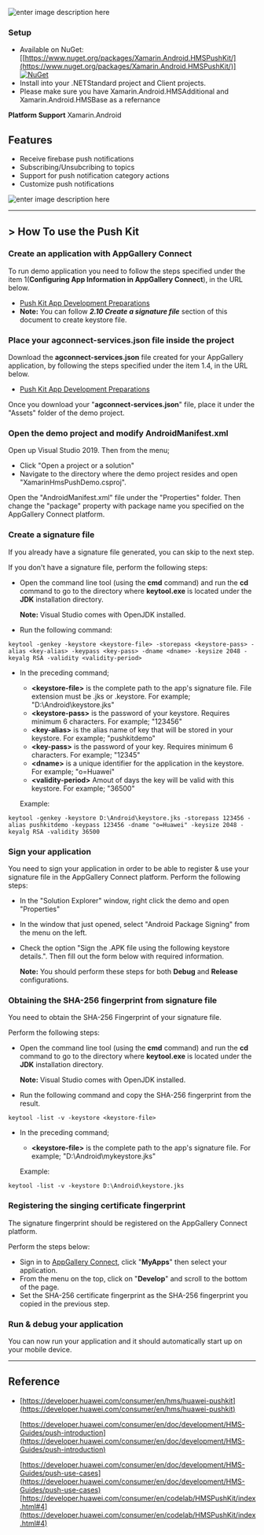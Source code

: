 ![enter image description here](https://raw.githubusercontent.com/omernaser/Huawei-MAP/master/huaweiicon.png)
### Setup

-   Available on NuGet:  [[https://www.nuget.org/packages/Xamarin.Android.HMSPushKit/](https://www.nuget.org/packages/Xamarin.Android.HMSPushKit/)] [![NuGet](https://camo.githubusercontent.com/8a3005d7f8ce0d50737ec134a48480ad61bfa5b9/68747470733a2f2f696d672e736869656c64732e696f2f6e756765742f762f506c7567696e2e4669726562617365507573684e6f74696669636174696f6e2e7376673f6c6162656c3d4e75476574)](https://www.nuget.org/packages/Xamarin.Android.HMSPushKit/)
-   Install into your .NETStandard project and Client projects.
-   Please make sure you have Xamarin.Android.HMSAdditional and Xamarin.Android.HMSBase as a refernance


**Platform Support**
Xamarin.Android

## Features

-   Receive firebase push notifications
-   Subscribing/Unsubcribing to topics
-   Support for push notification category actions
-   Customize push notifications

![enter image description here](https://raw.githubusercontent.com/omernaser/Huawei-PushKit/master/Screenshot_20200519_141028_com.companyname.hms_map_demo.jpg)

***

## > How To use the Push Kit

###  Create an application with AppGallery Connect
To run demo application you need to follow the steps specified under the item 1(**Configuring App Information in AppGallery Connect**), in the URL below.
- [Push Kit App Development Preparations](https://developer.huawei.com/consumer/en/doc/development/HMS-Guides/Preparations#h1-1575707195634)
- **Note:** You can follow ***2.10 Create a signature file*** section of this document to create keystore file.

###  Place your agconnect-services.json file inside the project
Download the **agconnect-services.json** file created for your AppGallery application, by following the steps specified under the item 1.4, in the URL below.
- [Push Kit App Development Preparations](https://developer.huawei.com/consumer/en/doc/development/HMS-Guides/Preparations#h2-1575707405416)

Once you download your "**agconnect-services.json**" file, place it under the "Assets" folder of the demo project.

###  Open the demo project and modify AndroidManifest.xml
Open up Visual Studio 2019. Then from the menu;
- Click "Open a project or a solution"
- Navigate to the directory where the demo project resides and open "XamarinHmsPushDemo.csproj".

Open the "AndroidManifest.xml" file under the "Properties" folder. Then change the "package" property with package name you specified on the AppGallery Connect platform.

###  Create a signature file
If you already have a signature file generated, you can skip to the next step.

If you don't have a signature file, perform the following steps:
- Open the command line tool (using the **cmd** command) and run the **cd** command to go to the directory where **keytool.exe** is located under the **JDK** installation directory. 

    **Note:** Visual Studio comes with OpenJDK installed.

- Run the following command:

```
keytool -genkey -keystore <keystore-file> -storepass <keystore-pass> -alias <key-alias> -keypass <key-pass> -dname <dname> -keysize 2048 -keyalg RSA -validity <validity-period>
```

- In the preceding command;

    - **\<keystore-file\>** is the complete path to the app's signature file. File extension must be .jks or .keystore. For example; "D:\Android\keystore.jks"
    - **\<keystore-pass\>** is the password of your keystore. Requires minimum 6 characters. For example; "123456"
    - **\<key-alias\>** is the alias name of key that will be stored in your keystore. For example; "pushkitdemo"
    - **\<key-pass\>** is the password of your key. Requires minimum 6 characters. For example; "12345"
    - **\<dname\>** is a unique identifier for the application in the keystore. For example; "o=Huawei"
    - **\<validity-period\>** Amout of days the key will be valid with this keystore. For example; "36500"

    Example:
```
keytool -genkey -keystore D:\Android\keystore.jks -storepass 123456 -alias pushkitdemo -keypass 123456 -dname "o=Huawei" -keysize 2048 -keyalg RSA -validity 36500
```

###  Sign your application
You need to sign your application in order to be able to register & use your signature file in the AppGallery Connect platform. Perform the following steps:
- In the "Solution Explorer" window, right click the demo and open "Properties"
- In the window that just opened, select "Android Package Signing" from the menu on the left.
- Check the option "Sign the .APK file using the following keystore details.". Then fill out the form below with required information.

    **Note:** You should perform these steps for both **Debug** and **Release** configurations.

###  Obtaining the SHA-256 fingerprint from signature file
You need to obtain the SHA-256 Fingerprint of your signature file.

Perform the following steps:
- Open the command line tool (using the **cmd** command) and run the **cd** command to go to the directory where **keytool.exe** is located under the **JDK** installation directory. 

    **Note:** Visual Studio comes with OpenJDK installed.

- Run the following command and copy the SHA-256 fingerprint from the result.

```
keytool -list -v -keystore <keystore-file>
```
- In the preceding command;
    - **\<keystore-file\>** is the complete path to the app's signature file. For example; "D:\Android\mykeystore.jks"

    Example:
```
keytool -list -v -keystore D:\Android\keystore.jks
```

### Registering the singing certificate fingerprint
The signature fingerprint should be registered on the AppGallery Connect platform.

Perform the steps below:
- Sign in to [AppGallery Connect](https://developer.huawei.com/consumer/en/service/josp/agc/index.html), click "**MyApps**" then select your application.
- From the menu on the top, click on "**Develop**" and scroll to the bottom of the page.
- Set the SHA-256 certificate fingerprint as the SHA-256 fingerprint you copied in the previous step.

### Run & debug your application
You can now run your application and it should automatically start up on your mobile device.

***

## Reference

 - [https://developer.huawei.com/consumer/en/hms/huawei-pushkit](https://developer.huawei.com/consumer/en/hms/huawei-pushkit)
   
   [https://developer.huawei.com/consumer/en/doc/development/HMS-Guides/push-introduction](https://developer.huawei.com/consumer/en/doc/development/HMS-Guides/push-introduction)
   
   [https://developer.huawei.com/consumer/en/doc/development/HMS-Guides/push-use-cases](https://developer.huawei.com/consumer/en/doc/development/HMS-Guides/push-use-cases)
   [https://developer.huawei.com/consumer/en/codelab/HMSPushKit/index.html#4](https://developer.huawei.com/consumer/en/codelab/HMSPushKit/index.html#4)
